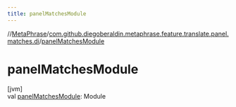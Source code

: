```yaml
---
title: panelMatchesModule
---
```

//[MetaPhrase](../../index.html)/[com.github.diegoberaldin.metaphrase.feature.translate.panel.matches.di](index.html)/[panelMatchesModule](panel-matches-module.html)



# panelMatchesModule



[jvm]\
val [panelMatchesModule](panel-matches-module.html): Module




